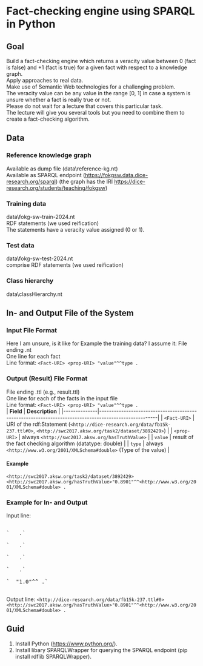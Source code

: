 # Fact-checking engine using SPARQL in Python

## Goal
Build a fact-checking engine which returns a veracity value between 0 (fact is false) and +1 (fact is true) for a given fact with respect to a knowledge graph.<br> 
Apply approaches to real data.<br>
Make use of Semantic Web technologies for a challenging problem.<br>
The veracity value can be any value in the range [0, 1] in case a system is unsure whether a fact is really true or not.<br>
Please do not wait for a lecture that covers this particular task. <br>
The lecture will give you several tools but you need to combine them to create a fact-checking algorithm.

## Data
### Reference knowledge graph
Available as dump file (data\reference-kg.nt)<br>
Available as SPARQL endpoint (https://fokgsw.data.dice-research.org/sparql) (the graph has the IRI https://dice-research.org/students/teaching/fokgsw)<br>

### Training data 
data\fokg-sw-train-2024.nt<br>
RDF statements (we used reification)<br>
The statements have a veracity value assigned (0 or 1).<br>

### Test data 
data\fokg-sw-test-2024.nt<br>
comprise RDF statements (we used reification)<br>

### Class hierarchy 
data\classHierarchy.nt<br>

## In- and Output File of the System
### Input File Format
Here I am unsure, is it like for Example the training data?
I assume it: 
File ending .nt<br>
One line for each fact<br>
Line format: `<Fact-URI> <prop-URI> "value"^^type .`<br>

### Output (Result) File Format
File ending .ttl (e.g., result.ttl)<br>
One line for each of the facts in the input file<br>
Line format: `<Fact-URI> <prop-URI> "value"^^type .`<br>
| **Field**    | **Description**                                                                                      |
|--------------|------------------------------------------------------------------------------------------------------|
| `<Fact-URI>` | URI of the rdf:Statement (`<http://dice-research.org/data/fb15k-237.ttl#0>`, `<http://swc2017.aksw.org/task2/dataset/3892429>`) |
| `<prop-URI>` | always `<http://swc2017.aksw.org/hasTruthValue>`                                                     |
| `value`      | result of the fact checking algorithm (datatype: double)                                             |
| `type`       | always `<http://www.w3.org/2001/XMLSchema#double>` (Type of the value)                               |

#### Example
`<http://swc2017.aksw.org/task2/dataset/3892429><http://swc2017.aksw.org/hasTruthValue>"0.8901"^^<http://www.w3.org/2001/XMLSchema#double> .`

### Example for In- and Output
Input line: <br>
<pre> 
`<http://dice-research.org/data/fb15k-237.ttl#0> <http://www.w3.org/1999/02/22-rdf-syntax-ns#type> <http://www.w3.org/1999/02/22-rdf-syntax-ns#Statement> .`<br>
`<http://dice-research.org/data/fb15k-237.ttl#0> <http://www.w3.org/1999/02/22-rdf-syntax-ns#subject> <http://rdf.freebase.com/ns/m.0bmssv> .`<br>
`<http://dice-research.org/data/fb15k-237.ttl#0> <http://www.w3.org/1999/02/22-rdf-syntax-ns#predicate> <http://rdf.freebase.com/ns/film.film.featured_film_locations> .`<br>
`<http://dice-research.org/data/fb15k-237.ttl#0> <http://www.w3.org/1999/02/22-rdf-syntax-ns#object> <http://rdf.freebase.com/ns/m.080h2> .`<br>
`<http://dice-research.org/data/fb15k-237.ttl#0> <http://swc2017.aksw.org/hasTruthValue> "1.0"^^<http://www.w3.org/2001/XMLSchema#double> .`<br>
</pre> 
Output line: `<http://dice-research.org/data/fb15k-237.ttl#0> <http://swc2017.aksw.org/hasTruthValue>"0.8901"^^<http://www.w3.org/2001/XMLSchema#double> .`<br>

## Guid 
1. Install Python (https://www.python.org/).
2. Install libary SPARQLWrapper for querying the SPARQL endpoint (pip install rdflib SPARQLWrapper).
